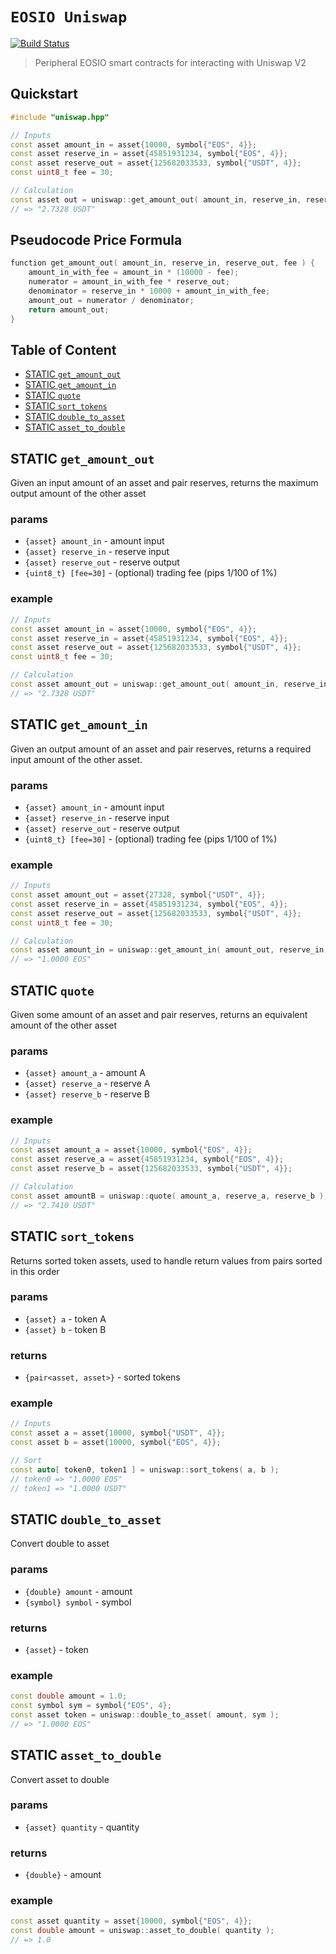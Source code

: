 # **`EOSIO Uniswap`**

[![Build Status](https://travis-ci.org/stableex/sx.uniswap.svg?branch=master)](https://travis-ci.org/stableex/sx.uniswap)

> Peripheral EOSIO smart contracts for interacting with Uniswap V2

## Quickstart

```c++
#include "uniswap.hpp"

// Inputs
const asset amount_in = asset{10000, symbol{"EOS", 4}};
const asset reserve_in = asset{45851931234, symbol{"EOS", 4}};
const asset reserve_out = asset{125682033533, symbol{"USDT", 4}};
const uint8_t fee = 30;

// Calculation
const asset out = uniswap::get_amount_out( amount_in, reserve_in, reserve_out, fee );
// => "2.7328 USDT"
```

## Pseudocode Price Formula

```c++
function get_amount_out( amount_in, reserve_in, reserve_out, fee ) {
    amount_in_with_fee = amount_in * (10000 - fee);
    numerator = amount_in_with_fee * reserve_out;
    denominator = reserve_in * 10000 + amount_in_with_fee;
    amount_out = numerator / denominator;
    return amount_out;
}
```

## Table of Content

- [STATIC `get_amount_out`](#static-get_amount_out)
- [STATIC `get_amount_in`](#static-get_amount_in)
- [STATIC `quote`](#static-quote)
- [STATIC `sort_tokens`](#static-sort_tokens)
- [STATIC `double_to_asset`](#static-double_to_asset)
- [STATIC `asset_to_double`](#static-asset_to_double)

## STATIC `get_amount_out`

Given an input amount of an asset and pair reserves, returns the maximum output amount of the other asset

### params

- `{asset} amount_in` - amount input
- `{asset} reserve_in` - reserve input
- `{asset} reserve_out` - reserve output
- `{uint8_t} [fee=30]` - (optional) trading fee (pips 1/100 of 1%)

### example

```c++
// Inputs
const asset amount_in = asset{10000, symbol{"EOS", 4}};
const asset reserve_in = asset{45851931234, symbol{"EOS", 4}};
const asset reserve_out = asset{125682033533, symbol{"USDT", 4}};
const uint8_t fee = 30;

// Calculation
const asset amount_out = uniswap::get_amount_out( amount_in, reserve_in, reserve_out, fee );
// => "2.7328 USDT"
```

## STATIC `get_amount_in`

Given an output amount of an asset and pair reserves, returns a required input amount of the other asset.

### params

- `{asset} amount_in` - amount input
- `{asset} reserve_in` - reserve input
- `{asset} reserve_out` - reserve output
- `{uint8_t} [fee=30]` - (optional) trading fee (pips 1/100 of 1%)

### example

```c++
// Inputs
const asset amount_out = asset{27328, symbol{"USDT", 4}};
const asset reserve_in = asset{45851931234, symbol{"EOS", 4}};
const asset reserve_out = asset{125682033533, symbol{"USDT", 4}};
const uint8_t fee = 30;

// Calculation
const asset amount_in = uniswap::get_amount_in( amount_out, reserve_in, reserve_out, fee );
// => "1.0000 EOS"
```

## STATIC `quote`

Given some amount of an asset and pair reserves, returns an equivalent amount of the other asset

### params

- `{asset} amount_a` - amount A
- `{asset} reserve_a` - reserve A
- `{asset} reserve_b` - reserve B

### example

```c++
// Inputs
const asset amount_a = asset{10000, symbol{"EOS", 4}};
const asset reserve_a = asset{45851931234, symbol{"EOS", 4}};
const asset reserve_b = asset{125682033533, symbol{"USDT", 4}};

// Calculation
const asset amountB = uniswap::quote( amount_a, reserve_a, reserve_b );
// => "2.7410 USDT"
```

## STATIC `sort_tokens`

Returns sorted token assets, used to handle return values from pairs sorted in this order

### params

- `{asset} a` - token A
- `{asset} b` - token B

### returns

- `{pair<asset, asset>}` - sorted tokens

### example

```c++
// Inputs
const asset a = asset{10000, symbol{"USDT", 4}};
const asset b = asset{10000, symbol{"EOS", 4}};

// Sort
const auto[ token0, token1 ] = uniswap::sort_tokens( a, b );
// token0 => "1.0000 EOS"
// token1 => "1.0000 USDT"
```

## STATIC `double_to_asset`

Convert double to asset

### params

- `{double} amount` - amount
- `{symbol} symbol` - symbol

### returns

- `{asset}` - token

### example

```c++
const double amount = 1.0;
const symbol sym = symbol{"EOS", 4};
const asset token = uniswap::double_to_asset( amount, sym );
// => "1.0000 EOS"
```

## STATIC `asset_to_double`

Convert asset to double

### params

- `{asset} quantity` - quantity

### returns

- `{double}` - amount

### example

```c++
const asset quantity = asset{10000, symbol{"EOS", 4}};
const double amount = uniswap::asset_to_double( quantity );
// => 1.0
```